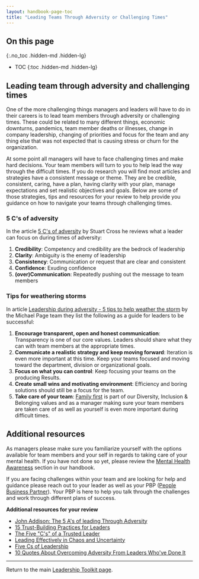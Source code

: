 ```yaml
---
layout: handbook-page-toc
title: "Leading Teams Through Adversity or Challenging Times"
---
```


## On this page
{:.no_toc .hidden-md .hidden-lg}

- TOC
{:toc .hidden-md .hidden-lg}
## Leading team through adversity and challenging times

One of the more challenging things managers and leaders will have to do in their careers is to lead team members through adversity or challenging times.  These could be related to many different things, economic downturns, pandemics, team member deaths or illnesses, change in company leadership, changing of priorities and focus for the team and any thing else that was not expected that is causing stress or churn for the organization.  

At some point all managers will have to face challenging times and make hard decisions.  Your team members will turn to you to help lead the way through the difficult times. If you do research you will find most articles and strategies have a consistent message or theme.  They are be credible, consistent, caring, have a plan, having clarity with your plan, manage expectations and set realistic objectives and goals.  Below are some of those strategies, tips and resources for your review to help provide you guidance on how to navigate your teams through challenging times. 

### 5 C's of adversity

In the article [5 C's of adversity](https://www.cbsnews.com/news/the-five-cs-of-leading-in-adversity/)  by Stuart Cross he reviews what a leader can focus on during times of adversity:

1.  **Credibility**: Competency and credibility are the bedrock of leadership
2.  **Clarity**: Ambiguity is the enemy of leadership
3.  **Consistency**: Communication or request that are clear and consistent
4.  **Confidence**: Exuding confidence
5.  **(over)Communication**: Repeatedly pushing out the message to team members

### Tips for weathering storms

In article [Leadership during adversity - 5 tips to help weather the storm](https://www.michaelpage.com.au/advice/management-advice/leadership/leadership-during-adversity-%E2%80%93-5-tips-help-weather-storm)  by the Michael Page team they list the following as a guide for leaders to be successful:

1.  **Encourage transparent, open and honest communication**: Transparency is one of our core values. Leaders should share what they can with team members at the appropriate times.  
2.  **Communicate a realistic strategy and keep moving forward**: Iteration is even more important at this time.  Keep your teams focused and moving toward the department, division or organizational goals.
3.  **Focus on what you can control**: Keep focusing your teams on the producing Results.
4.  **Create small wins and motivating environment**: Efficiency and boring solutions should still be a focus for the team.
5.  **Take care of your team**: [Family first](/handbook/values/#family-and-friends-first-work-second) is part of our Diversity, Inclusion & Belonging  values and as a manager making sure your team members are taken care of as well as yourself is even more important during difficult times.

## Additional resources

As managers please make sure you familiarize yourself with the options available for team members and your self in regards to taking care of your mental health. If you have not done so yet, please review the [Mental Health Awareness](/handbook/people-group/code-of-conduct/#mental-health-awareness) section in our handbook. 

If you are facing challenges within your team and are looking for help and guidance please reach out to your leader as well as your PBP ([People Business Partner](/handbook/people-group/#how-to-reach-the-right-member-of-the-people-group)).  Your PBP is here to help you talk through the challenges and work through different plans of success.

**Additional resources for your review**
* [John Addison: The 5 A's of leading Through Adversity](https://www.success.com/john-addison-the-5-as-of-leading-through-adversity/)
* [15 Trust-Building Practices for Leaders](https://www.success.com/15-trust-building-practices-for-leaders/)
* [The Five "C's" of a Trusted Leader](https://www.smartdraw.com/management/five-cs-of-a-trusted-leader.htm)
* [Leading Effectively in Chaos and Uncertainty](https://hbr.org/2009/02/leading-effectively-in-chaos-a.html)
* [Five Cs of Leadership](https://sixth.ucsd.edu/_files/_home/student-life/five-cs-of-leadership.pdf)
* [10 Quotes About Overcoming Adversity From Leaders Who've Done It](https://www.growwire.com/quotes-about-overcoming-adversity)


----

Return to the main [Leadership Toolkit page](/handbook/people-group/leadership-toolkit/).
